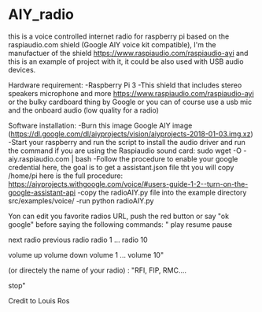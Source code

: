 # AIY_radio
this is a voice controlled internet radio for raspberry pi based on the raspiaudio.com shield (Google AIY voice kit compatible), I'm the manufactuer of the shield https://www.raspiaudio.com/raspiaudio-ayi and this is an example of project with it, it could be also used with USB audio devices.

Hardware requirement: 
-Raspberry Pi 3
-This shield that includes stereo speakers microphone and more https://www.raspiaudio.com/raspiaudio-ayi or the bulky cardboard thing by Google or you can of course use a usb mic and the onboard audio (low quality for a radio)

Software installation:
-Burn this image Google AIY image  (https://dl.google.com/dl/aiyprojects/vision/aiyprojects-2018-01-03.img.xz)
-Start your raspberry and run the script to install the audio driver and run the command if you are using the Raspiaudio sound card: sudo wget -O - aiy.raspiaudio.com | bash
-Follow the procedure to enable your google credential here, the goal is to get a assistant.json file tht you will copy /home/pi here is the full procedure: https://aiyprojects.withgoogle.com/voice/#users-guide-1-2--turn-on-the-google-assistant-api
-copy the radioAIY.py file into the example directory src/examples/voice/
-run python radioAIY.py

Yon can edit you favorite radios URL, push the red button or say "ok google" before saying the following commands:
"
play
resume
pause

next radio
previous radio
radio 1
...
radio 10

volume up
volume down
volume 1
...
volume 10"

(or directely the name of your radio) :  "RFI, FIP, RMC....

stop"


Credit to Louis Ros
